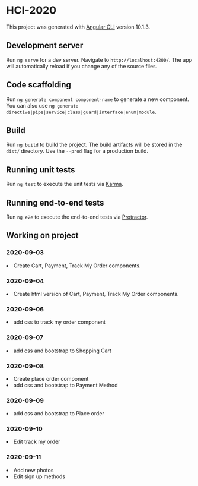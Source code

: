 # HCI-2020

This project was generated with [Angular CLI](https://github.com/angular/angular-cli) version 10.1.3.

## Development server

Run `ng serve` for a dev server. Navigate to `http://localhost:4200/`. The app will automatically reload if you change any of the source files.

## Code scaffolding

Run `ng generate component component-name` to generate a new component. You can also use `ng generate directive|pipe|service|class|guard|interface|enum|module`.

## Build

Run `ng build` to build the project. The build artifacts will be stored in the `dist/` directory. Use the `--prod` flag for a production build.

## Running unit tests

Run `ng test` to execute the unit tests via [Karma](https://karma-runner.github.io).

## Running end-to-end tests

Run `ng e2e` to execute the end-to-end tests via [Protractor](http://www.protractortest.org/).

## Working on project

<h3>2020-09-03</h3>
<li>Create Cart, Payment, Track My Order components.</li>

<h3>2020-09-04</h3>
<li>Create html version of Cart, Payment, Track My Order components.</li>

<h3>2020-09-06</h3>
<li>add css to track my order component</li>

<h3>2020-09-07</h3>
<li>add css and bootstrap to Shopping Cart</li>

<h3>2020-09-08</h3>
<li>Create place order component</li>
<li>add css and bootstrap to Payment Method</li>

<h3>2020-09-09</h3>
<li>add css and bootstrap to Place order</li>

<h3>2020-09-10</h3>
<li>Edit track my order</li>

<h3>2020-09-11</h3>
<li>Add new photos</li>
<Li>Edit sign up methods</Li>

